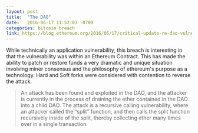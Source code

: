 ```yaml
---
layout: post
title:  "The DAO"
date:   2016-06-17 11:52:03 -0700
categories: bitcoin breach
link: https://blog.ethereum.org/2016/06/17/critical-update-re-dao-vulnerability/
---
```

While technically an application vulnerability, this breach is interesting in that the vulnerability was within an Ethereum Contract. This has made the ability to patch or restore funds a very dramatic and unique situation involving miner consensus and the philosophy of ethereum's purpose as a technology. Hard and Soft forks were considered with contention to reverse the attack.

> An attack has been found and exploited in the DAO, and the attacker is currently in the process of draining the ether contained in the DAO into a child DAO. The attack is a recursive calling vulnerability, where an attacker called the “split” function, and then calls the split function recursively inside of the split, thereby collecting ether many times over in a single transaction.
